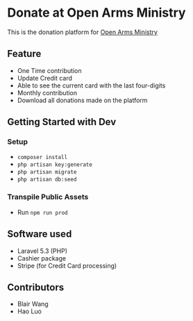 # Donate at Open Arms Ministry

This is the donation platform for [Open Arms Ministry](https://openarmsministry.org)

## Feature
* One Time contribution
* Update Credit card
* Able to see the current card with the last four-digits
* Monthly contribution
* Download all donations made on the platform

## Getting Started with Dev
### Setup
* `composer install`
* `php artisan key:generate`
* `php artisan migrate`
* `php artisan db:seed`

### Transpile Public Assets
* Run `npm run prod`

## Software used
* Laravel 5.3 (PHP)
* Cashier package
* Stripe (for Credit Card processing)

## Contributors
* Blair Wang
* Hao Luo
